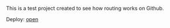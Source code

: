 This is a test project created to see how routing works on Github.

Deploy: [open](https://yourunb.github.io/test-routing/)
